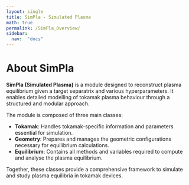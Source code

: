 ```yaml
---
layout: single
title: SimPla - Simulated Plasma
math: true
permalink: /SimPla_Overview/
sidebar: 
  nav:  "docs"
---
```


<script type="text/javascript" async
  src="https://cdn.jsdelivr.net/npm/mathjax@3/es5/tex-mml-chtml.js">
</script>


# About SimPla

**SimPla (Simulated Plasma)** is a module designed to reconstruct plasma equilibrium given a target separatrix and various hyperparameters. It enables detailed modelling of tokamak plasma behaviour through a structured and modular approach.

The module is composed of three main classes:

- **Tokamak**: Handles tokamak-specific information and parameters essential for simulation.
- **Geometry**: Prepares and manages the geometric configurations necessary for equilibrium calculations.
- **Equilibrium**: Contains all methods and variables required to compute and analyse the plasma equilibrium.

Together, these classes provide a comprehensive framework to simulate and study plasma equilibria in tokamak devices.




